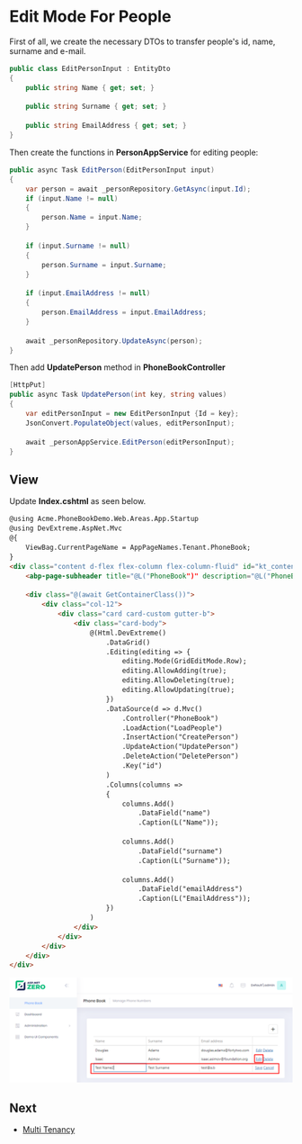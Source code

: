 # Edit Mode For People

First of all, we create the necessary DTOs to transfer people's id, name, surname and e-mail.

```cs
public class EditPersonInput : EntityDto
{
    public string Name { get; set; }

    public string Surname { get; set; }

    public string EmailAddress { get; set; }
}
```

Then create the functions in **PersonAppService** for editing people:  

```csharp
public async Task EditPerson(EditPersonInput input)
{
    var person = await _personRepository.GetAsync(input.Id);
    if (input.Name != null)
    {
        person.Name = input.Name;
    }

    if (input.Surname != null)
    {
        person.Surname = input.Surname;
    }

    if (input.EmailAddress != null)
    {
        person.EmailAddress = input.EmailAddress;
    }

    await _personRepository.UpdateAsync(person);
}
```

Then add **UpdatePerson** method in **PhoneBookController**

```cs
[HttpPut]
public async Task UpdatePerson(int key, string values)
{
    var editPersonInput = new EditPersonInput {Id = key};
    JsonConvert.PopulateObject(values, editPersonInput);

    await _personAppService.EditPerson(editPersonInput);
}
```



## View

Update **Index.cshtml** as seen below.

```html
@using Acme.PhoneBookDemo.Web.Areas.App.Startup
@using DevExtreme.AspNet.Mvc
@{
    ViewBag.CurrentPageName = AppPageNames.Tenant.PhoneBook;
}
<div class="content d-flex flex-column flex-column-fluid" id="kt_content">
    <abp-page-subheader title="@L("PhoneBook")" description="@L("PhoneBookInfo")"></abp-page-subheader>

    <div class="@(await GetContainerClass())">
        <div class="col-12">
            <div class="card card-custom gutter-b">
                <div class="card-body">
                    @(Html.DevExtreme()
                        .DataGrid()              
                        .Editing(editing => {
                            editing.Mode(GridEditMode.Row);
                            editing.AllowAdding(true);
                            editing.AllowDeleting(true);
                            editing.AllowUpdating(true);
                        })
                        .DataSource(d => d.Mvc()
                            .Controller("PhoneBook")
                            .LoadAction("LoadPeople")
                            .InsertAction("CreatePerson")
                            .UpdateAction("UpdatePerson")
                            .DeleteAction("DeletePerson")
                            .Key("id")
                        )
                        .Columns(columns =>
                        {
                            columns.Add()
                                .DataField("name")
                                .Caption(L("Name"));
                            
                            columns.Add()
                                .DataField("surname")
                                .Caption(L("Surname"));
                            
                            columns.Add()
                                .DataField("emailAddress")
                                .Caption(L("EmailAddress"));                       
                        })
                    )
                </div>
            </div>
        </div>
    </div>
</div>
```

<img src="images/devextreme-confirmation-edit-person.png" alt="Phonebook peoples" class="img-thumbnail"/>

## Next

- [Multi Tenancy](Developing-Step-By-Step-Core-Multi-Tenancy.md)